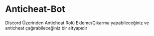 # Anticheat-Bot
Discord Üzerinden Anticheat Rolü Ekleme/Çıkarma yapabileceğiniz ve anticheat çağırabileceğiniz bir altyapıdır
